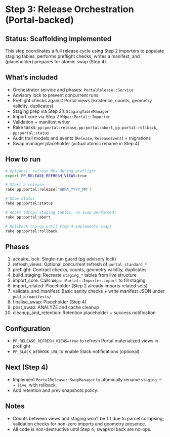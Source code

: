 # Step 3: Release Orchestration (Portal-backed)

## Status: Scaffolding implemented

This step coordinates a full release cycle using Step 2 importers to populate staging tables, performs preflight checks, writes a manifest, and (placeholder) prepares for atomic swap (Step 4).

## What’s included

- Orchestrator service and phases: `PortalRelease::Service`
- Advisory lock to prevent concurrent runs
- Preflight checks against Portal views (existence, counts, geometry validity, duplicates)
- Staging prep via Step 2’s `StagingTableManager`
- Import core via Step 2 `Wdpa::Portal::Importer`
- Validation + manifest writer
- Rake tasks: `pp:portal:release`, `pp:portal:abort`, `pp:portal:rollback`, `pp:portal:status`
- Audit trail models and events (`Release`, `ReleaseEvent`) + migrations
- Swap manager placeholder (actual atomic rename in Step 4)

## How to run

```bash
# Optional: refresh MVs during preflight
export PP_RELEASE_REFRESH_VIEWS=true

# Start a release
rake pp:portal:release['WDPA_YYYY_MM']

# Show status
rake pp:portal:status

# Abort (drops staging tables, no swap performed)
rake pp:portal:abort

# Rollback (no-op until Step 4 implements swap)
rake pp:portal:rollback
```

## Phases

1. acquire_lock: Single-run guard (pg advisory lock)
2. refresh_views: Optional concurrent refresh of `portal_standard_*`
3. preflight: Contract checks, counts, geometry validity, duplicates
4. build_staging: Recreate `staging_*` tables from live structure
5. import_core: Calls `Wdpa::Portal::Importer.import` to fill staging
6. import_related: Placeholder (Step 2 already imports related sets)
7. validate_and_manifest: Basic sanity checks + write manifest JSON under `public/manifests/`
8. finalise_swap: Placeholder (Step 4)
9. post_swap: ANALYZE and cache cleanup
10. cleanup_and_retention: Retention placeholder + success notification

## Configuration

- `PP_RELEASE_REFRESH_VIEWS=true` to refresh Portal materialized views in preflight
- `PP_SLACK_WEBHOOK_URL` to enable Slack notifications (optional)

## Next (Step 4)

- Implement `PortalRelease::SwapManager` to atomically rename `staging_* → live`, with rollback.
- Add retention and prev snapshots policy.

## Notes

- Counts between views and staging won’t be 1:1 due to parcel collapsing; validation checks for non-zero imports and geometry presence.
- All code is non-destructive until Step 4; swap/rollback are no-ops.

